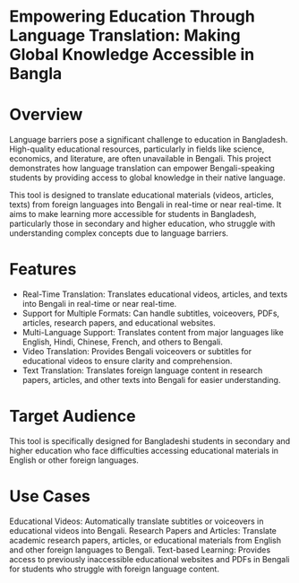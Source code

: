 # Empowering Education Through Language Translation: Making Global Knowledge Accessible in Bangla
# Overview
Language barriers pose a significant challenge to education in Bangladesh. High-quality educational resources, particularly in fields like science, economics, and literature, are often unavailable in Bengali. This project demonstrates how language translation can empower Bengali-speaking students by providing access to global knowledge in their native language.

This tool is designed to translate educational materials (videos, articles, texts) from foreign languages into Bengali in real-time or near real-time. It aims to make learning more accessible for students in Bangladesh, particularly those in secondary and higher education, who struggle with understanding complex concepts due to language barriers.

# Features
- Real-Time Translation: Translates educational videos, articles, and texts into Bengali in real-time or near real-time.
- Support for Multiple Formats: Can handle subtitles, voiceovers, PDFs, articles, research papers, and educational websites.
- Multi-Language Support: Translates content from major languages like English, Hindi, Chinese, French, and others to Bengali.
- Video Translation: Provides Bengali voiceovers or subtitles for educational videos to ensure clarity and comprehension.
- Text Translation: Translates foreign language content in research papers, articles, and other texts into Bengali for easier understanding.

# Target Audience
This tool is specifically designed for Bangladeshi students in secondary and higher education who face difficulties accessing educational materials in English or other foreign languages.

# Use Cases
Educational Videos: Automatically translate subtitles or voiceovers in educational videos into Bengali.
Research Papers and Articles: Translate academic research papers, articles, or educational materials from English and other foreign languages to Bengali.
Text-based Learning: Provides access to previously inaccessible educational websites and PDFs in Bengali for students who struggle with foreign language content.

